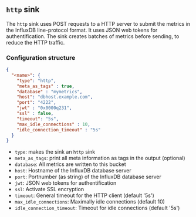 ## `http` sink

The `http` sink uses POST requests to a HTTP server to submit the metrics in the InfluxDB line-protocol format. It uses JSON web tokens for authentification. The sink creates batches of metrics before sending, to reduce the HTTP traffic.

### Configuration structure

```json
{
  "<name>": {
    "type": "http",
    "meta_as_tags" : true,
    "database" : "mymetrics",
    "host": "dbhost.example.com",
    "port": "4222",
    "jwt" : "0x0000q231",
    "ssl" : false,
    "timeout": "5s",
    "max_idle_connections" : 10,
    "idle_connection_timeout" : "5s"
  }
}
```

- `type`: makes the sink an `http` sink
- `meta_as_tags`: print all meta information as tags in the output (optional)
- `database`: All metrics are written to this bucket 
- `host`: Hostname of the InfluxDB database server
- `port`: Portnumber (as string) of the InfluxDB database server
- `jwt`: JSON web tokens for authentification
- `ssl`: Activate SSL encryption
- `timeout`: General timeout for the HTTP client (default '5s')
- `max_idle_connections`: Maximally idle connections (default 10)
- `idle_connection_timeout`: Timeout for idle connections (default '5s')